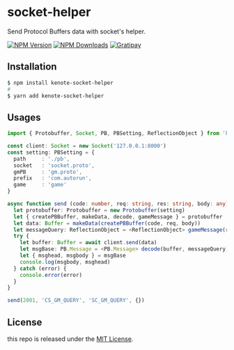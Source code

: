 # socket-helper

Send Protocol Buffers data with socket's helper.

[![NPM Version][npm-image]][npm-url]
[![NPM Downloads][downloads-image]][downloads-url]
[![Gratipay][licensed-image]][licensed-url]

## Installation

```bash
$ npm install kenote-socket-helper
#
$ yarn add kenote-socket-helper
```

## Usages

```ts
import { Protobuffer, Socket, PB, PBSetting, ReflectionObject } from 'kenote-socket-helper'

const client: Socket = new Socket('127.0.0.1:8000')
const setting: PBSetting = {
  path     : './pb',
  socket   : 'socket.proto',
  gmPB     : 'gm.proto',
  prefix   : 'com.autorun',
  game     : 'game'
}

async function send (code: number, req: string, res: string, body: any): Promise<void> {
  let protobuffer: Protobuffer = new Protobuffer(setting)
  let { createPBBuffer, makeData, decode, gameMessage } = protobuffer
  let data: Buffer = makeData(createPBBuffer(code, req, body))
  let messageQuery: ReflectionObject = <ReflectionObject> gameMessage(res)
  try {
    let buffer: Buffer = await client.send(data)
    let msgBase: PB.Message = <PB.Message> decode(buffer, messageQuery)
    let { msghead, msgbody } = msgBase
    console.log(msgbody, msghead)
  } catch (error) {
    console.error(error)
  }
}

send(2001, 'CS_GM_QUERY', 'SC_GM_QUERY', {})
```

## License

this repo is released under the [MIT License](https://github.com/kenote/socket-helper/blob/master/LICENSE).

[npm-image]: https://img.shields.io/npm/v/kenote-socket-helper.svg
[npm-url]: https://www.npmjs.com/package/kenote-socket-helper
[downloads-image]: https://img.shields.io/npm/dm/kenote-socket-helper.svg
[downloads-url]: https://www.npmjs.com/package/kenote-socket-helper
[licensed-image]: https://img.shields.io/badge/license-MIT-blue.svg
[licensed-url]: https://github.com/kenote/socket-helper/blob/master/LICENSE